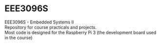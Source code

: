 # EEE3096S
EEE3096S - Embedded Systems II  
Repository for course practicals and projects.  
Most code is designed for the Raspberry Pi 3 (the development board used in the course)  
